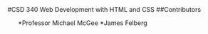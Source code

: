 <html>
 <body>
  #CSD 340 Web Development with HTML and CSS
  ##Contributors
   <ul>
    *Professor Michael McGee
    *James Felberg
 </body>
</html>
